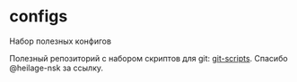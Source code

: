 configs
=======
Набор полезных конфигов

Полезный репозиторий с набором скриптов для git: [git-scripts](https://github.com/jwiegley/git-scripts). Спасибо @heilage-nsk за ссылку.
